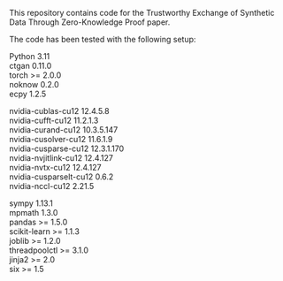 This repository contains code for the Trustworthy Exchange of Synthetic Data Through Zero-Knowledge Proof paper.


The code has been tested with the following setup:

Python             3.11  
ctgan              0.11.0  
torch              >= 2.0.0  
noknow             0.2.0  
ecpy               1.2.5  

nvidia-cublas-cu12         12.4.5.8  
nvidia-cufft-cu12          11.2.1.3  
nvidia-curand-cu12         10.3.5.147  
nvidia-cusolver-cu12       11.6.1.9  
nvidia-cusparse-cu12       12.3.1.170  
nvidia-nvjitlink-cu12      12.4.127  
nvidia-nvtx-cu12           12.4.127  
nvidia-cusparselt-cu12     0.6.2  
nvidia-nccl-cu12           2.21.5  

sympy              1.13.1  
mpmath             1.3.0  
pandas             >= 1.5.0  
scikit-learn       >= 1.1.3  
joblib             >= 1.2.0  
threadpoolctl      >= 3.1.0  
jinja2             >= 2.0  
six                >= 1.5  

